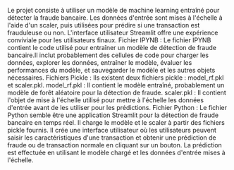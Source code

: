  Le projet consiste à utiliser un modèle de machine learning entraîné pour détecter la fraude bancaire. Les données d'entrée sont mises à l'échelle à l'aide d'un scaler, puis utilisées pour prédire si une transaction est frauduleuse ou non. L'interface utilisateur Streamlit offre une expérience conviviale pour les utilisateurs finaux.
 Fichier IPYNB : Le fichier IPYNB contient le code utilisé pour entraîner un modèle de détection de fraude bancaire.Il inclut probablement des cellules de code pour charger les données, explorer les données, entraîner le modèle, évaluer les performances du modèle, et sauvegarder le modèle et les autres objets nécessaires.
 Fichiers Pickle : Ils existent deux fichiers pickle : model_rf.pkl et scaler.pkl. model_rf.pkl : Il contient le modèle entraîné, probablement un modèle de forêt aléatoire pour la détection de fraude. scaler.pkl : Il contient l'objet de mise à l'échelle utilisé pour mettre à l'échelle les données d'entrée avant de les utiliser pour les prédictions.
 Fichier Python : Le fichier Python semble être une application Streamlit pour la détection de fraude bancaire en temps réel. Il charge le modèle et le scaler à partir des fichiers pickle fournis. Il crée une interface utilisateur où les utilisateurs peuvent saisir les caractéristiques d'une transaction et obtenir une prédiction de fraude ou de transaction normale en cliquant sur un bouton. La prédiction est effectuée en utilisant le modèle chargé et les données d'entrée mises à l'échelle.
